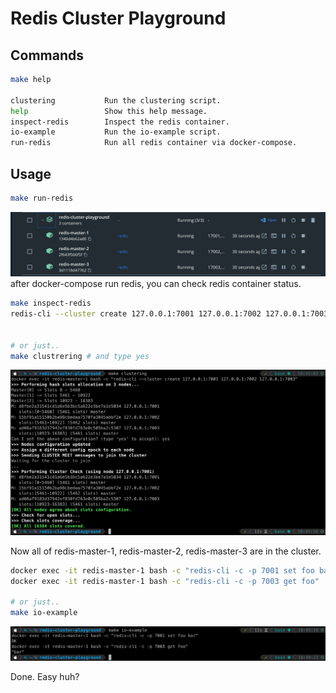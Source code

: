# Redis Cluster Playground

## Commands

```bash
make help

clustering           Run the clustering script.
help                 Show this help message.
inspect-redis        Inspect the redis container.
io-example           Run the io-example script.
run-redis            Run all redis container via docker-compose.
```

## Usage

```bash
make run-redis
```

![image1](docs/1.png)
after docker-compose run redis, you can check redis container status.

```bash
make inspect-redis
redis-cli --cluster create 127.0.0.1:7001 127.0.0.1:7002 127.0.0.1:7003


# or just..
make clustrering # and type yes
```

![image2](docs/2.png)

Now all of redis-master-1, redis-master-2, redis-master-3 are in the cluster.

```bash
docker exec -it redis-master-1 bash -c "redis-cli -c -p 7001 set foo bar"
docker exec -it redis-master-1 bash -c "redis-cli -c -p 7003 get foo"

# or just..
make io-example
```

![image3](docs/3.png)

Done. Easy huh?
